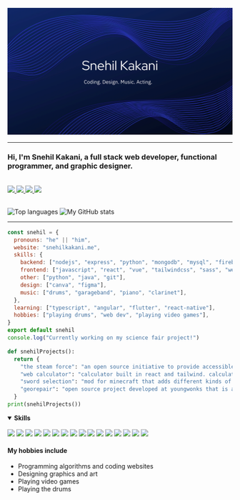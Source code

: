 ![Snehil Kakani](./Snehil%20Kakani.webp)

<hr>

### Hi, I'm Snehil Kakani, a full stack web developer, functional programmer, and graphic designer.

<br />

<a href="mailto:kakanisnehil@gmail.com">
  <img src="https://img.shields.io/badge/Gmail-D14836?style=for-the-badge&logo=gmail&logoColor=white" />
</a>

<a href="https://linkedin.com/in/snehilkakani">
  <img src="https://img.shields.io/badge/LinkedIn-0077B5?style=for-the-badge&logo=linkedin&logoColor=white" />
</a>

<a href="https://www.facebook.com/snehilkakani">
  <img src="https://img.shields.io/badge/Facebook-1877F2?style=for-the-badge&logo=facebook&logoColor=white" />
</a>

<a href="https://instagram.com/sne.k152">
  <img src="https://img.shields.io/badge/Instagram-E4405F?style=for-the-badge&logo=instagram&logoColor=white" />
</a>

<br />
<br />

![Top languages](https://github-readme-stats.vercel.app/api/top-langs/?username=snek152&layout=compact)
![My GitHub stats](https://github-readme-stats.vercel.app/api?username=snek152&show_icons=true&hide=stars,issues)

<hr>

```javascript
const snehil = {
  pronouns: "he" || "him",
  website: "snehilkakani.me",
  skills: {
    backend: ["nodejs", "express", "python", "mongodb", "mysql", "firebase"],
    frontend: ["javascript", "react", "vue", "tailwindcss", "sass", "webpack", "jquery", "bootstrap", "next.js"],
    other: ["python", "java", "git"],
    design: ["canva", "figma"],
    music: ["drums", "garageband", "piano", "clarinet"],
  }, 
  learning: ["typescript", "angular", "flutter", "react-native"],
  hobbies: ["playing drums", "web dev", "playing video games"],
}
export default snehil
console.log("Currently working on my science fair project!")
```

```py
def snehilProjects():
  return {
    "the steam force": "an open source initiative to provide accessible and interactive education for underprivileged kids",
    "web calculator": "calculator built in react and tailwind. calculator.snehilkakani.me",
    "sword selection": "mod for minecraft that adds different kinds of swords to the game. swordselection.snehilkakani.me",
    "georepair": "open source project developed at youngwonks that is a geotagging app used to scan public objects in need of repair"
  }
print(snehilProjects())
```

<details open>
  <summary><strong>Skills</strong></summary>
  <br>
  <img src="https://img.shields.io/badge/React-61DAFB?style=for-the-badge&logo=react&logoColor=black" />
  <img src="https://img.shields.io/badge/Next.js-black?style=for-the-badge&logo=next.js&logoColor=white" />
  <img src="https://img.shields.io/badge/Tailwind-06B6D4?style=for-the-badge&logo=tailwindcss&logoColor=white" />
  <img src="https://img.shields.io/badge/Python-3776AB?style=for-the-badge&logo=python&logoColor=white" />
  <img src="https://img.shields.io/badge/HTML5-E34F26?style=for-the-badge&logo=html5&logoColor=white" />
  <img src="https://img.shields.io/badge/CSS3-1572B6?style=for-the-badge&logo=css3&logoColor=white" />
  <img src="https://img.shields.io/badge/JavaScript-F7DF1E?style=for-the-badge&logo=javascript&logoColor=black" />
  <img src="https://img.shields.io/badge/Java-ED8B00?style=for-the-badge&logo=java&logoColor=white" />
  <img src="https://img.shields.io/badge/MongoDB-4EA94B?style=for-the-badge&logo=mongodb&logoColor=white" />
  <img src="https://img.shields.io/badge/SQLite-07405E?style=for-the-badge&logo=sqlite&logoColor=white" />
  <img src="https://img.shields.io/badge/Bootstrap-563D7C?style=for-the-badge&logo=bootstrap&logoColor=white" />
  <img src="https://img.shields.io/badge/jQuery-0769AD?style=for-the-badge&logo=jquery&logoColor=white" />
  <img src="https://img.shields.io/badge/Flask-000000?style=for-the-badge&logo=flask&logoColor=white" />
  <img src="https://img.shields.io/badge/Git-F05032?style=for-the-badge&logo=git&logoColor=white" />
  <img src="https://img.shields.io/badge/Figma-F24E1E?style=for-the-badge&logo=figma&logoColor=white" />
  <img src="https://img.shields.io/badge/Canva-%2300C4CC.svg?&style=for-the-badge&logo=Canva&logoColor=white" />
</details>


#### My hobbies include
- Programming algorithms and coding websites
- Designing graphics and art
- Playing video games
- Playing the drums
